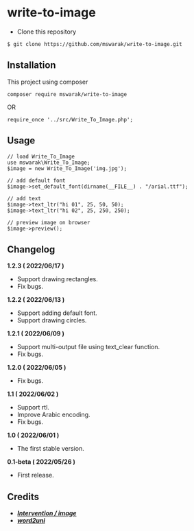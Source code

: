 # write-to-image
- Clone this repository
```
$ git clone https://github.com/mswarak/write-to-image.git
```

## Installation
This project using composer
```
composer require mswarak/write-to-image
```

OR

```
require_once '../src/Write_To_Image.php';
```

## Usage
```
// load Write_To_Image
use mswarak\Write_To_Image;
$image = new Write_To_Image('img.jpg');

// add default font
$image->set_default_font(dirname(__FILE__) . "/arial.ttf");

// add text
$image->text_ltr("hi 01", 25, 50, 50);
$image->text_ltr("hi 02", 25, 250, 250);

// preview image on browser
$image->preview();
```

## Changelog
**1.2.3 ( 2022/06/17 )**
- Support drawing rectangles.
- Fix bugs.

**1.2.2 ( 2022/06/13 )**
- Support adding default font.
- Support drawing circles.

**1.2.1 ( 2022/06/09 )**
- Support multi-output file using text_clear function.
- Fix bugs.

**1.2.0 ( 2022/06/05 )**
- Fix bugs.

**1.1 ( 2022/06/02 )**
- Support rtl.
- Improve Arabic encoding.
- Fix bugs.

**1.0 ( 2022/06/01 )**
- The first stable version.

**0.1-beta ( 2022/05/26 )**
- First release.

## Credits
- [***Intervention / image***](https://github.com/Intervention/image)
- [***word2uni***](https://github.com/Null78/word2uni/blob/main/word2uni.php)
